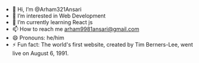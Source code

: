 - 👋 Hi, I’m @Arham321Ansari
- 👀 I’m interested in Web Development
- 🌱 I’m currently learning React js
- 📫 How to reach me arham9981ansari@gmail.com
- 😄 Pronouns: he/him
- ⚡ Fun fact: The world's first website, created by Tim Berners-Lee, went live on August 6, 1991. 

<!---
Arham321Ansari/Arham321Ansari is a ✨ special ✨ repository because its `README.md` (this file) appears on your GitHub profile.
You can click the Preview link to take a look at your changes.
--->
